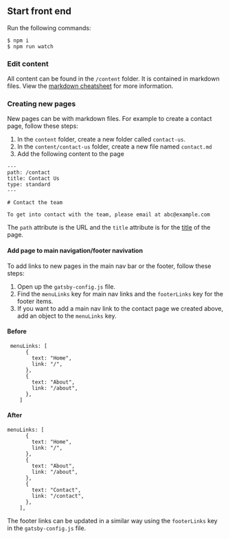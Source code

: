 ## Start front end

Run the following commands:

```
$ npm i
$ npm run watch
```

### Edit content

All content can be found in the `/content` folder. It is contained in markdown files. View the [markdown cheatsheet](https://github.com/adam-p/markdown-here/wiki/Markdown-Cheatsheet) for more information.

### Creating new pages

New pages can be with markdown files. For example to create a contact page, follow these steps:

1. In the `content` folder, create a new folder called `contact-us`.
2. In the `content/contact-us` folder, create a new file named `contact.md`
3. Add the following content to the page

```
---
path: /contact
title: Contact Us
type: standard
---

# Contact the team

To get into contact with the team, please email at abc@example.com
```

The `path` attribute is the URL and the `title` attribute is for the [title](https://www.w3schools.com/tags/tag_title.asp) of the page.

#### Add page to main navigation/footer navivation

To add links to new pages in the main nav bar or the footer, follow these steps:

1. Open up the `gatsby-config.js` file.
2. Find the `menuLinks` key for main nav links and the `footerLinks` key for the footer items.
3. If you want to add a main nav link to the contact page we created above, add an object to the `menuLinks` key.

#### Before

```
 menuLinks: [
      {
        text: "Home",
        link: "/",
      },
      {
        text: "About",
        link: "/about",
      },
    ]
```

#### After

```
menuLinks: [
      {
        text: "Home",
        link: "/",
      },
      {
        text: "About",
        link: "/about",
      },
      {
        text: "Contact",
        link: "/contact",
      },
    ],
```

The footer links can be updated in a similar way using the `footerLinks` key in the `gatsby-config.js` file.

